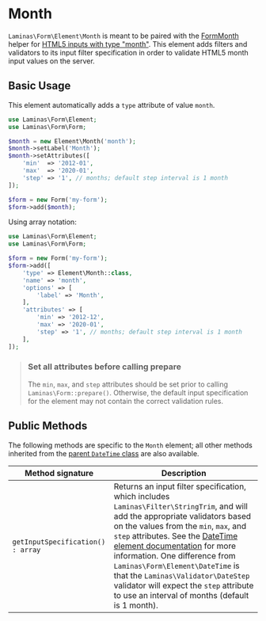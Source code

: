 # Month

`Laminas\Form\Element\Month` is meant to be paired with the
[FormMonth](../helper/form-month.md) helper for
[HTML5 inputs with type "month"](http://www.whatwg.org/specs/web-apps/current-work/multipage/states-of-the-type-attribute.html#month-state-%28type=month%29).
This element adds filters and validators to its input filter specification in
order to validate HTML5 month input values on the server.

## Basic Usage

This element automatically adds a `type` attribute of value `month`.

```php
use Laminas\Form\Element;
use Laminas\Form\Form;

$month = new Element\Month('month');
$month->setLabel('Month');
$month->setAttributes([
    'min'  => '2012-01',
    'max'  => '2020-01',
    'step' => '1', // months; default step interval is 1 month
]);

$form = new Form('my-form');
$form->add($month);
```
   
Using array notation:

```php
use Laminas\Form\Element;
use Laminas\Form\Form;

$form = new Form('my-form');
$form->add([
	'type' => Element\Month::class,
	'name' => 'month',
	'options' => [
		'label' => 'Month',
	],
	'attributes' => [
		'min' => '2012-12',
		'max' => '2020-01',
		'step' => '1', // months; default step interval is 1 month
	],
]);
```

> ### Set all attributes before calling prepare
> 
> The `min`, `max`, and `step` attributes should be set prior to calling
> `Laminas\Form::prepare()`. Otherwise, the default input specification for the
> element may not contain the correct validation rules.

## Public Methods

The following methods are specific to the `Month` element; all other methods
inherited from the [parent `DateTime` class](date-time.md#public-methods) are also
available.

Method signature                  | Description
--------------------------------- | -----------
`getInputSpecification() : array` | Returns an input filter specification, which includes `Laminas\Filter\StringTrim`, and will add the appropriate validators based on the values from the `min`, `max`, and `step` attributes. See the [DateTime element documentation](date-time.md#public-methods) for more information.  One difference from `Laminas\Form\Element\DateTime` is that the `Laminas\Validator\DateStep` validator will expect the `step` attribute to use an interval of months (default is 1 month).
